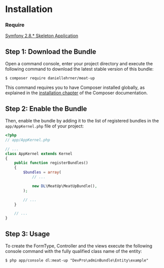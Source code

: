 Installation
============

### Require

[Symfony 2.8.* Skeleton Application](https://github.com/interpunkt/ip-symfony-skeleton)

Step 1: Download the Bundle
---------------------------

Open a command console, enter your project directory and execute the
following command to download the latest stable version of this bundle:

```console
$ composer require daniellehrner/meat-up
```

This command requires you to have Composer installed globally, as explained
in the [installation chapter](https://getcomposer.org/doc/00-intro.md)
of the Composer documentation.

Step 2: Enable the Bundle
-------------------------

Then, enable the bundle by adding it to the list of registered bundles
in the `app/AppKernel.php` file of your project:

```php
<?php
// app/AppKernel.php

// ...
class AppKernel extends Kernel
{
    public function registerBundles()
    {
        $bundles = array(
            // ...

            new DL\MeatUp\MeatUpBundle(),
        );

        // ...
    }

    // ...
}
```

Step 3: Usage
-------------------------

To create the FormType, Controller and the views execute the following console command with the fully qualified class name of the entity:

```console
$ php app/console dl:meat-up "DevPro\adminBundle\Entity\example"
```